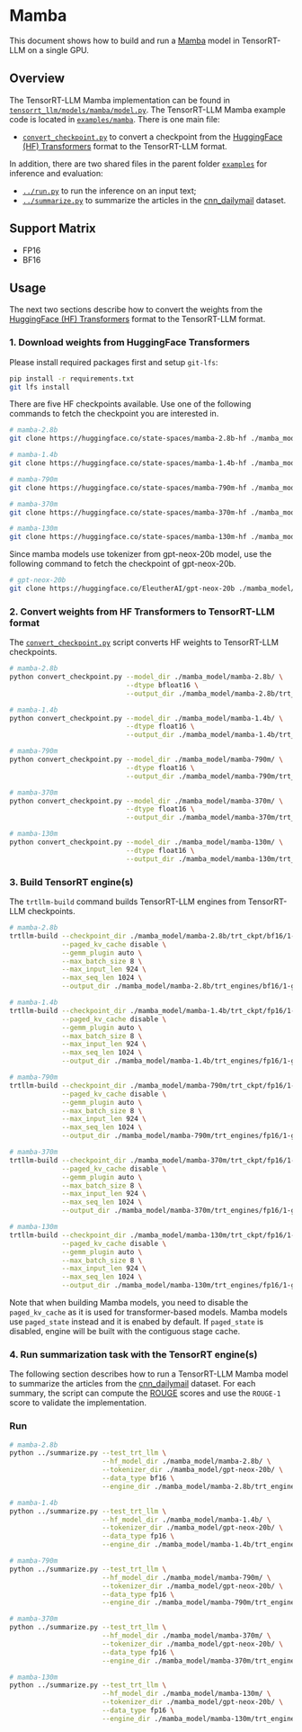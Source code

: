 # Mamba

This document shows how to build and run a [Mamba](https://github.com/state-spaces/mamba) model in TensorRT-LLM on a single GPU.

## Overview

The TensorRT-LLM Mamba implementation can be found in [`tensorrt_llm/models/mamba/model.py`](../../tensorrt_llm/models/mamba/model.py). The TensorRT-LLM Mamba example code is located in [`examples/mamba`](./). There is one main file:

* [`convert_checkpoint.py`](./convert_checkpoint.py) to convert a checkpoint from the [HuggingFace (HF) Transformers](https://github.com/huggingface/transformers) format to the TensorRT-LLM format.

In addition, there are two shared files in the parent folder [`examples`](../) for inference and evaluation:

* [`../run.py`](../run.py) to run the inference on an input text;
* [`../summarize.py`](../summarize.py) to summarize the articles in the [cnn_dailymail](https://huggingface.co/datasets/cnn_dailymail) dataset.


## Support Matrix
  * FP16
  * BF16

## Usage

The next two sections describe how to convert the weights from the [HuggingFace (HF) Transformers](https://github.com/huggingface/transformers)
format to the TensorRT-LLM format.

### 1. Download weights from HuggingFace Transformers

Please install required packages first and setup `git-lfs`:

```bash
pip install -r requirements.txt
git lfs install
```

There are five HF checkpoints available. Use one of the following commands to fetch the checkpoint you are interested in.

```bash
# mamba-2.8b
git clone https://huggingface.co/state-spaces/mamba-2.8b-hf ./mamba_model/mamba-2.8b

# mamba-1.4b
git clone https://huggingface.co/state-spaces/mamba-1.4b-hf ./mamba_model/mamba-1.4b

# mamba-790m
git clone https://huggingface.co/state-spaces/mamba-790m-hf ./mamba_model/mamba-790m

# mamba-370m
git clone https://huggingface.co/state-spaces/mamba-370m-hf ./mamba_model/mamba-370m

# mamba-130m
git clone https://huggingface.co/state-spaces/mamba-130m-hf ./mamba_model/mamba-130m
```

Since mamba models use tokenizer from gpt-neox-20b model, use the following command to fetch the checkpoint of gpt-neox-20b.

```bash
# gpt-neox-20b
git clone https://huggingface.co/EleutherAI/gpt-neox-20b ./mamba_model/gpt-neox-20b
```

### 2. Convert weights from HF Transformers to TensorRT-LLM format
The [`convert_checkpoint.py`](./convert_checkpoint.py) script converts HF weights to TensorRT-LLM checkpoints.

```bash
# mamba-2.8b
python convert_checkpoint.py --model_dir ./mamba_model/mamba-2.8b/ \
                             --dtype bfloat16 \
                             --output_dir ./mamba_model/mamba-2.8b/trt_ckpt/bf16/1-gpu/

# mamba-1.4b
python convert_checkpoint.py --model_dir ./mamba_model/mamba-1.4b/ \
                             --dtype float16 \
                             --output_dir ./mamba_model/mamba-1.4b/trt_ckpt/fp16/1-gpu/

# mamba-790m
python convert_checkpoint.py --model_dir ./mamba_model/mamba-790m/ \
                             --dtype float16 \
                             --output_dir ./mamba_model/mamba-790m/trt_ckpt/fp16/1-gpu/

# mamba-370m
python convert_checkpoint.py --model_dir ./mamba_model/mamba-370m/ \
                             --dtype float16 \
                             --output_dir ./mamba_model/mamba-370m/trt_ckpt/fp16/1-gpu/

# mamba-130m
python convert_checkpoint.py --model_dir ./mamba_model/mamba-130m/ \
                             --dtype float16 \
                             --output_dir ./mamba_model/mamba-130m/trt_ckpt/fp16/1-gpu/
```

### 3. Build TensorRT engine(s)
The `trtllm-build` command builds TensorRT-LLM engines from TensorRT-LLM checkpoints.

```bash
# mamba-2.8b
trtllm-build --checkpoint_dir ./mamba_model/mamba-2.8b/trt_ckpt/bf16/1-gpu/ \
             --paged_kv_cache disable \
             --gemm_plugin auto \
             --max_batch_size 8 \
             --max_input_len 924 \
             --max_seq_len 1024 \
             --output_dir ./mamba_model/mamba-2.8b/trt_engines/bf16/1-gpu/

# mamba-1.4b
trtllm-build --checkpoint_dir ./mamba_model/mamba-1.4b/trt_ckpt/fp16/1-gpu/ \
             --paged_kv_cache disable \
             --gemm_plugin auto \
             --max_batch_size 8 \
             --max_input_len 924 \
             --max_seq_len 1024 \
             --output_dir ./mamba_model/mamba-1.4b/trt_engines/fp16/1-gpu/

# mamba-790m
trtllm-build --checkpoint_dir ./mamba_model/mamba-790m/trt_ckpt/fp16/1-gpu/ \
             --paged_kv_cache disable \
             --gemm_plugin auto \
             --max_batch_size 8 \
             --max_input_len 924 \
             --max_seq_len 1024 \
             --output_dir ./mamba_model/mamba-790m/trt_engines/fp16/1-gpu/

# mamba-370m
trtllm-build --checkpoint_dir ./mamba_model/mamba-370m/trt_ckpt/fp16/1-gpu/ \
             --paged_kv_cache disable \
             --gemm_plugin auto \
             --max_batch_size 8 \
             --max_input_len 924 \
             --max_seq_len 1024 \
             --output_dir ./mamba_model/mamba-370m/trt_engines/fp16/1-gpu/

# mamba-130m
trtllm-build --checkpoint_dir ./mamba_model/mamba-130m/trt_ckpt/fp16/1-gpu/ \
             --paged_kv_cache disable \
             --gemm_plugin auto \
             --max_batch_size 8 \
             --max_input_len 924 \
             --max_seq_len 1024 \
             --output_dir ./mamba_model/mamba-130m/trt_engines/fp16/1-gpu/
```

Note that when building Mamba models, you need to disable the `paged_kv_cache` as it is used for
transformer-based models. Mamba models use `paged_state` instead and it is enabed by default.
If `paged_state` is disabled, engine will be built with the contiguous stage cache.

### 4. Run summarization task with the TensorRT engine(s)

The following section describes how to run a TensorRT-LLM Mamba model to summarize the articles from the
[cnn_dailymail](https://huggingface.co/datasets/cnn_dailymail) dataset. For each summary, the script can compute the
[ROUGE](https://en.wikipedia.org/wiki/ROUGE_(metric)) scores and use the `ROUGE-1` score to validate the implementation.

### Run
```bash
# mamba-2.8b
python ../summarize.py --test_trt_llm \
                       --hf_model_dir ./mamba_model/mamba-2.8b/ \
                       --tokenizer_dir ./mamba_model/gpt-neox-20b/ \
                       --data_type bf16 \
                       --engine_dir ./mamba_model/mamba-2.8b/trt_engines/bf16/1-gpu/

# mamba-1.4b
python ../summarize.py --test_trt_llm \
                       --hf_model_dir ./mamba_model/mamba-1.4b/ \
                       --tokenizer_dir ./mamba_model/gpt-neox-20b/ \
                       --data_type fp16 \
                       --engine_dir ./mamba_model/mamba-1.4b/trt_engines/fp16/1-gpu/

# mamba-790m
python ../summarize.py --test_trt_llm \
                       --hf_model_dir ./mamba_model/mamba-790m/ \
                       --tokenizer_dir ./mamba_model/gpt-neox-20b/ \
                       --data_type fp16 \
                       --engine_dir ./mamba_model/mamba-790m/trt_engines/fp16/1-gpu/

# mamba-370m
python ../summarize.py --test_trt_llm \
                       --hf_model_dir ./mamba_model/mamba-370m/ \
                       --tokenizer_dir ./mamba_model/gpt-neox-20b/ \
                       --data_type fp16 \
                       --engine_dir ./mamba_model/mamba-370m/trt_engines/fp16/1-gpu/

# mamba-130m
python ../summarize.py --test_trt_llm \
                       --hf_model_dir ./mamba_model/mamba-130m/ \
                       --tokenizer_dir ./mamba_model/gpt-neox-20b/ \
                       --data_type fp16 \
                       --engine_dir ./mamba_model/mamba-130m/trt_engines/fp16/1-gpu/
```
